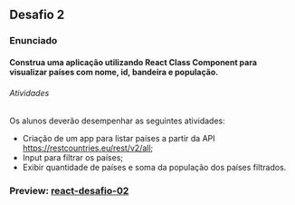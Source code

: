 ## Desafio 2

### Enunciado

#### Construa uma aplicação utilizando React Class Component para visualizar países com nome, id, bandeira e população.

 

###### Atividades

Os alunos deverão desempenhar as seguintes atividades:

-	Criação de um app para listar países a partir da API https://restcountries.eu/rest/v2/all;
-	Input para filtrar os países;
-	Exibir quantidade de países e soma da população dos países filtrados.

### Preview: [react-desafio-02](https://my-app-countries.netlify.app/)
